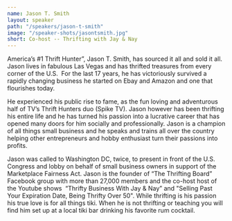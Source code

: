 ```yaml
---
name: Jason T. Smith
layout: speaker
path: "/speakers/jason-t-smith"
image: "/speaker-shots/jasontsmith.jpg"
short: Co-host -- Thrifting with Jay & Nay
---
```


America’s #1 Thrift Hunter”, Jason T. Smith, has sourced it all and sold it all. Jason lives in fabulous Las Vegas and has thrifted treasures from every corner of the U.S.  For the last 17 years, he has victoriously survived a rapidly changing business he started on Ebay and Amazon and one that flourishes today.

He experienced his public rise to fame, as the fun loving and adventurous half of TV’s Thrift Hunters duo (Spike TV). Jason however has been thrifting his entire life and he has turned his passion into a lucrative career that has opened many doors for him socially and professionally. Jason is a champion of all things small business and he speaks and trains all over the country helping other entrepreneurs and hobby enthusiast turn their passions into profits.

Jason was called to Washington DC, twice, to present in front of the U.S. Congress and lobby on behalf of small business owners in support of the Marketplace Fairness Act. Jason is the founder of “The Thrifting Board” Facebook group with more than 27,000 members and the co-host host of the Youtube shows  “Thrifty Business With Jay & Nay” and "Selling Past Your Expiration Date, Being Thrifty Over 50". While thrifting is his passion his true love is for all things tiki. When he is not thrifting or teaching you will find him set up at a local tiki bar drinking his favorite rum cocktail.
